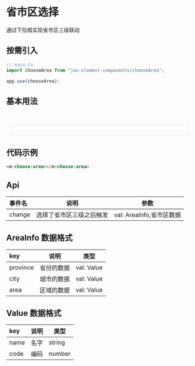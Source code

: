 # 省市区选择

通过下拉框实现省市区三级联动

## 按需引入

```js
// main.ts
import chooseArea from "jan-element-components/chooseArea";

app.use(chooseArea);
```

## 基本用法

<br>
 <div style="padding:1em;margin:1em;border:1px solid #eee">
    <m-choose-area></m-choose-area>
 </div>

## 代码示例

```html
<m-choose-area></m-choose-area>
```

## Api

| 事件名 | 说明                     | 参数                     |
| :----- | ------------------------ | ------------------------ |
| change | 选择了省市区三级之后触发 | val: AreaInfo,省市区数据 |

## AreaInfo 数据格式

| key      | 说明       | 类型       |
| :------- | ---------- | ---------- |
| province | 省份的数据 | val: Value |
| city     | 城市的数据 | val: Value |
| area     | 区域的数据 | val: Value |

## Value 数据格式

| key  | 说明 | 类型   |
| :--- | ---- | ------ |
| name | 名字 | string |
| code | 编码 | number |
